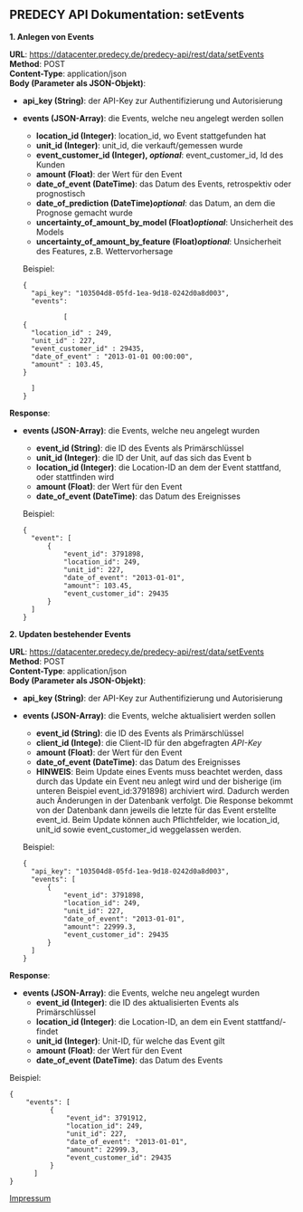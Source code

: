 ## PREDECY API Dokumentation: setEvents

__1. Anlegen von Events__

__URL__: https://datacenter.predecy.de/predecy-api/rest/data/setEvents  
__Method__: POST  
__Content-Type__: application/json  
__Body (Parameter als JSON-Objekt)__:
* __api_key (String)__: der API-Key zur Authentifizierung und Autorisierung
* __events (JSON-Array)__: die Events, welche neu angelegt werden sollen
    * __location_id (Integer)__: location_id, wo Event stattgefunden hat
    * __unit_id (Integer)__: unit_id, die verkauft/gemessen wurde
    * **event_customer_id (Integer), _optional_**: event_customer_id, Id des Kunden
    * __amount (Float)__: der Wert für den Event
    * __date_of_event (DateTime)__: das Datum des Events, retrospektiv oder prognostisch
    * **date_of_prediction (DateTime)_optional_**: das Datum, an dem die Prognose gemacht wurde
    * **uncertainty_of_amount_by_model (Float)_optional_**: Unsicherheit des Models
    * **uncertainty_of_amount_by_feature (Float)_optional_**: Unsicherheit des Features, z.B. Wettervorhersage

  Beispiel:  
  ```
  {
    "api_key": "103504d8-05fd-1ea-9d18-0242d0a8d003",  
    "events": 
        
            [
  {
    "location_id" : 249,
    "unit_id" : 227,
    "event_customer_id" : 29435,
    "date_of_event" : "2013-01-01 00:00:00",
    "amount" : 103.45,
  }
        
    ]
  }
  ```
  
__Response__:
* __events (JSON-Array)__: die Events, welche neu angelegt wurden
    * __event_id (String)__: die ID des Events als Primärschlüssel
    * __unit_id (Integer)__: die ID der Unit, auf das sich das Event b
    * __location_id (Integer)__: die Location-ID an dem der Event stattfand, oder stattfinden wird
    * __amount (Float)__: der Wert für den Event
    * __date_of_event (DateTime)__: das Datum des Ereignisses
  
  Beispiel: 
  ```
  {
    "event": [
        {
            "event_id": 3791898,
            "location_id": 249,
            "unit_id": 227,
            "date_of_event": "2013-01-01",
            "amount": 103.45,
            "event_customer_id": 29435
        }
    ] 
  }
  ```


__2. Updaten bestehender Events__

__URL__: https://datacenter.predecy.de/predecy-api/rest/data/setEvents  
__Method__: POST  
__Content-Type__: application/json  
__Body (Parameter als JSON-Objekt)__:
* __api_key (String)__: der API-Key zur Authentifizierung und Autorisierung
* __events (JSON-Array)__: die Events, welche aktualisiert werden sollen
    * __event_id (String)__: die ID des Events als Primärschlüssel
    * __client_id (Intege)__: die Client-ID für den abgefragten _API-Key_
    * __amount (Float)__: der Wert für den Event
    * __date_of_event (DateTime)__: das Datum des Ereignisses
    * __HINWEIS__: Beim Update eines Events muss beachtet werden, dass durch das Update ein Event neu anlegt wird und der bisherige (im unteren Beispiel event_id:3791898) archiviert wird. Dadurch werden auch Änderungen in der Datenbank verfolgt. Die Response bekommt von der Datenbank dann jeweils die letzte für das Event erstellte event_id. Beim Update können auch Pflichtfelder, wie location_id, unit_id sowie event_customer_id weggelassen werden. 

  Beispiel:  
  ```
  {
    "api_key": "103504d8-05fd-1ea-9d18-0242d0a8d003",  
    "events": [
        {
            "event_id": 3791898,
            "location_id": 249,
            "unit_id": 227,
            "date_of_event": "2013-01-01",
            "amount": 22999.3,
            "event_customer_id": 29435
        }
    ]
  }
  ```
  
__Response__:
 * __events (JSON-Array)__: die Events, welche neu angelegt wurden
    * __event_id (Integer)__: die ID des aktualisierten Events als Primärschlüssel
    * __location_id (Integer)__: die Location-ID, an dem ein Event stattfand/-findet
    * __unit_id (Integer)__: Unit-ID, für welche das Event gilt
    * __amount (Float)__: der Wert für den Event
    * __date_of_event (DateTime)__: das Datum des Events
  
  Beispiel: 
  ```
  {
      "events": [
            {
                "event_id": 3791912,
                "location_id": 249,
                "unit_id": 227,
                "date_of_event": "2013-01-01",
                "amount": 22999.3,
                "event_customer_id": 29435
            }
        ]
  }
  ```
  
  [Impressum](https://www.spicetech.de/#Impressum)
  
